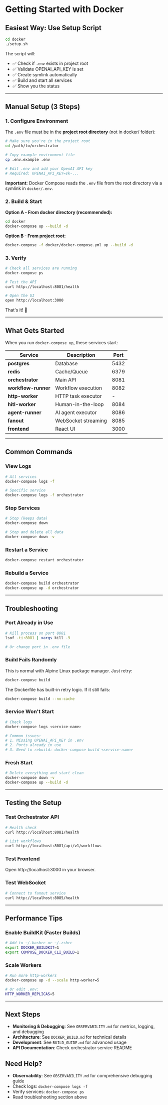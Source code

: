 # Getting Started with Docker

## Easiest Way: Use Setup Script

```bash
cd docker
./setup.sh
```

The script will:
- ✅ Check if `.env` exists in project root
- ✅ Validate OPENAI_API_KEY is set
- ✅ Create symlink automatically
- ✅ Build and start all services
- ✅ Show you the status

---

## Manual Setup (3 Steps)

### 1. Configure Environment

The `.env` file must be in the **project root directory** (not in docker/ folder):

```bash
# Make sure you're in the project root
cd /path/to/orchestrator

# Copy example environment file
cp .env.example .env

# Edit .env and add your OpenAI API key
# Required: OPENAI_API_KEY=sk-...
```

**Important:** Docker Compose reads the `.env` file from the root directory via a symlink in `docker/.env`.

### 2. Build & Start

**Option A - From docker directory (recommended):**
```bash
cd docker
docker-compose up --build -d
```

**Option B - From project root:**
```bash
docker-compose -f docker/docker-compose.yml up --build -d
```

### 3. Verify

```bash
# Check all services are running
docker-compose ps

# Test the API
curl http://localhost:8081/health

# Open the UI
open http://localhost:3000
```

That's it! 🎉

---

## What Gets Started

When you run `docker-compose up`, these services start:

| Service | Description | Port |
|---------|-------------|------|
| **postgres** | Database | 5432 |
| **redis** | Cache/Queue | 6379 |
| **orchestrator** | Main API | 8081 |
| **workflow-runner** | Workflow execution | 8082 |
| **http-worker** | HTTP task executor | - |
| **hitl-worker** | Human-in-the-loop | 8084 |
| **agent-runner** | AI agent executor | 8086 |
| **fanout** | WebSocket streaming | 8085 |
| **frontend** | React UI | 3000 |

---

## Common Commands

### View Logs
```bash
# All services
docker-compose logs -f

# Specific service
docker-compose logs -f orchestrator
```

### Stop Services
```bash
# Stop (keeps data)
docker-compose down

# Stop and delete all data
docker-compose down -v
```

### Restart a Service
```bash
docker-compose restart orchestrator
```

### Rebuild a Service
```bash
docker-compose build orchestrator
docker-compose up -d orchestrator
```

---

## Troubleshooting

### Port Already in Use

```bash
# Kill process on port 8081
lsof -ti:8081 | xargs kill -9

# Or change port in .env file
```

### Build Fails Randomly

This is normal with Alpine Linux package manager. Just retry:

```bash
docker-compose build
```

The Dockerfile has built-in retry logic. If it still fails:

```bash
docker-compose build --no-cache
```

### Service Won't Start

```bash
# Check logs
docker-compose logs <service-name>

# Common issues:
# 1. Missing OPENAI_API_KEY in .env
# 2. Ports already in use
# 3. Need to rebuild: docker-compose build <service-name>
```

### Fresh Start

```bash
# Delete everything and start clean
docker-compose down -v
docker-compose up --build -d
```

---

## Testing the Setup

### Test Orchestrator API

```bash
# Health check
curl http://localhost:8081/health

# List workflows
curl http://localhost:8081/api/v1/workflows
```

### Test Frontend

Open http://localhost:3000 in your browser.

### Test WebSocket

```bash
# Connect to fanout service
curl http://localhost:8085/health
```

---

## Performance Tips

### Enable BuildKit (Faster Builds)

```bash
# Add to ~/.bashrc or ~/.zshrc
export DOCKER_BUILDKIT=1
export COMPOSE_DOCKER_CLI_BUILD=1
```

### Scale Workers

```bash
# Run more http-workers
docker-compose up -d --scale http-worker=5

# Or edit .env:
HTTP_WORKER_REPLICAS=5
```

---

## Next Steps

- **Monitoring & Debugging**: See `OBSERVABILITY.md` for metrics, logging, and debugging
- **Architecture**: See `DOCKER_BUILD.md` for technical details
- **Development**: See `BUILD_GUIDE.md` for advanced usage
- **API Documentation**: Check orchestrator service README

## Need Help?

- **Observability**: See `OBSERVABILITY.md` for comprehensive debugging guide
- Check logs: `docker-compose logs -f`
- Verify services: `docker-compose ps`
- Read troubleshooting section above
